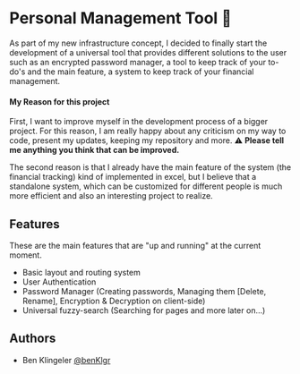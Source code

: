 # Personal Management Tool 🚀

As part of my new infrastructure concept, I decided to finally start the development of a 
universal tool that provides different solutions to the user such as an encrypted password
manager, a tool to keep track of your to-do's and the main feature, a system to keep track
of your financial management.

#### My Reason for this project
First, I want to improve myself in the development process of a bigger project. For this
reason, I am really happy about any criticism on my way to code, present my updates, keeping
my repository and more. ⚠ **Please tell me anything you think that can be improved.** 

The second reason is that I already have the main feature of the system (the financial tracking)
kind of implemented in excel, but I believe that a standalone system, which can be customized
for different people is much more efficient and also an interesting project to realize.



## Features
These are the main features that are "up and running" at the current moment.

- Basic layout and routing system
- User Authentication
- Password Manager (Creating passwords, Managing them [Delete, Rename], Encryption & Decryption on client-side)
- Universal fuzzy-search (Searching for pages and more later on...)



## Authors

- Ben Klingeler [@benKlgr](https://www.github.com/benKlgr)
